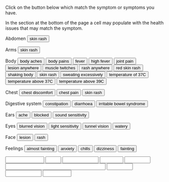 
<link href="./styles.css" rel="stylesheet" />

<p>Click on the button below which match the symptom or symptoms you have.</p>
<p>In the section at the bottom of the page a cell may populate with the health issues that may match the symptom.</p>

<form name="symptom">

<!-- Symptom -->

<p>Abdomen<span>
  <input value="skin rash" type="button" onClick="document.symptom.ScarletFever.value='Scarlet fever'">
  </span></p>

<p>Arms<span>
  <input value="skin rash" type="button" onClick="document.symptom.ScarletFever.value='Scarlet fever'">
</span></p>

<p>Body<span>
  <input value="body aches" type="button" onClick="document.symptom.Influenza.value='Influenza';document.symptom.Monkeypox.value='Monkeypox'">
  <input value="body pains" type="button" onClick="document.symptom.Influenza.value='Influenza'">
  <input value="fever" type="button" onClick="document.symptom.GlandularFever.value='Glandular fever';document.symptom.AcuteBronchitis.value='Acute bronchitis';document.symptom.Influenza.value='Influenza'">
  <input value="high fever" type="button" onClick="document.symptom.Pneumonia.value='Pneumonia';document.symptom.Influenza.value='Influenza'">
  <input value="joint pain" type="button" onClick="document.symptom.RheumaticFever.value='Rheumatic fever';document.symptom.GlandularFever.value='Glandular fever'">
  <input value="lesion anywhere" type="button" onClick="document.symptom.Monkeypox.value='Monkeypox'">
  <input value="muscle twitches" type="button" onClick="document.symptom.POTS.value='Postural orthostatic tachycardia syndrome'">
  <input value="rash anywhere" type="button" onClick="document.symptom.Monkeypox.value='Monkeypox'">
  <input value="red skin rash" type="button" onClick="document.symptom.ScarletFever.value='Scarlet fever'">
  <input value="shaking body" type="button" onClick="document.symptom.POTS.value='Postural orthostatic tachycardia syndrome'">
  <input value="skin rash" type="button" onClick="document.symptom.ScarletFever.value='Scarlet fever'">
  <input value="sweating excessively" type="button" onClick="document.symptom.POTS.value='Postural orthostatic tachycardia syndrome'">
  <input value="temperature of 37C" type="button" onClick="document.symptom.Cold.value='Cold'">
  <input value="temperature above 37C" type="button" onClick="document.symptom.Influenza.value='Influenza'">
  <input value="temperature above 39C" type="button" onClick="document.symptom.RheumaticFever.value='Rheumatic fever';document.symptom.Influenza.value='Influenza'">
</span></p>

<p>Chest<span>
  <input value="chest discomfort" type="button" onClick="document.symptom.POTS.value='Postural orthostatic tachycardia syndrome';document.symptom.AcuteBronchitis.value='Acute bronchitis'">
  <input value="chest pain" type="button" onClick="document.symptom.POTS.value='Postural orthostatic tachycardia syndrome';document.symptom.AcuteBronchitis.value='Acute bronchitis'">
  <input value="skin rash" type="button" onClick="document.symptom.ScarletFever.value='Scarlet fever'">
</span></p>

<p>Digestive system<span>
  <input value="constipation" type="button" onClick="document.symptom.POTS.value='Postural orthostatic tachycardia syndrome'">
  <input value="diarrhoea" type="button" onClick="document.symptom.POTS.value='Postural orthostatic tachycardia syndrome';document.symptom.Influenza.value='Influenza'">
  <input value="irritable bowel syndrome" type="button" onClick="document.symptom.POTS.value='Postural orthostatic tachycardia syndrome'">
</span></p>

<p>Ears<span>
  <input value="ache" type="button" onClick="document.symptom.RheumaticFever.value='Rheumatic fever'">
  <input value="blocked" type="button" onClick="document.symptom.Cold.value='Cold'">
  <input value="sound sensitivity" type="button" onClick="document.symptom.POTS.value='Postural orthostatic tachycardia syndrome'">
</span></p>

<p>Eyes<span>
  <input value="blurred vision" type="button" onClick="document.symptom.POTS.value='Postural orthostatic tachycardia syndrome'">
  <input value="light sensitivity" type="button" onClick="document.symptom.POTS.value='Postural orthostatic tachycardia syndrome'">
  <input value="tunnel vision" type="button" onClick="document.symptom.POTS.value='Postural orthostatic tachycardia syndrome'">
  <input value="watery" type="button" onClick="document.symptom.Cold.value='Cold'">
</span></p>

<p>Face<span>
  <input value="lesion" type="button" onClick="document.symptom.Monkeypox.value='Monkeypox'">
  <input value="rash" type="button" onClick="document.symptom.Monkeypox.value='Monkeypox'">
</span></p>

<p>Feelings<span>
<input value="almost fainting" type="button" onClick="document.symptom.POTS.value='Postural orthostatic tachycardia syndrome'">
<input value="anxiety" type="button" onClick="document.symptom.POTS.value='Postural orthostatic tachycardia syndrome'">
<input value="chills" type="button" onClick="document.symptom.Pneumonia.value='Pneumonia';document.symptom.Influenza.value='Influenza';document.symptom.Monkeypox.value='Monkeypox'">
<input value="dizziness" type="button" onClick="document.symptom.POTS.value='Postural orthostatic tachycardia syndrome'">
<input value="fainting" type="button" onClick="document.symptom.POTS.value='Postural orthostatic tachycardia syndrome'">

</span></p>

<!-- Health condition -->

  <input value="" name="AcuteBronchitis" size="12" type="text">
  <input value="" name="Cold" size="3" type="text">
  <input value="" name="GlandularFever" size="11" type="text">
  <input value="" name="Influenza" size="6" type="text">
  <input value="" name="Monkeypox" size="7" type="text">
  <input value="" name="POTS" size="36" type="text">
  <input value="" name="Pneumonia" size="7" type="text">
  <input value="" name="RheumaticFever" size="11" type="text">
  <input value="" name="ScarletFever" size="8" type="text">

</form>
